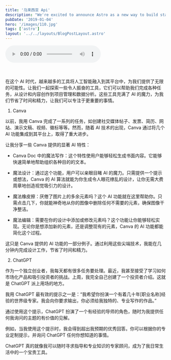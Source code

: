 ```yaml
---
title: '马来西亚 Api'
description: "We're excited to announce Astro as a new way to build static websites and deliver lightning-fast performance without sacrificing a modern developer experience."
pubDate: '2019-01-04'
hero: '/images/110.jpg'
tags: ['astro']
layout: '../../layouts/BlogPostLayout.astro'
---
```


<audio controls>
       <source src="/audio/audiotest.mp3" type="audio/mpeg">
  	Your browser does not support the audio element.
  </audio>

<br />  
<br />  
<br />

在这个 AI 时代，越来越多的工具将人工智能融入到其平台中，为我们提供了无限的可能性。让我们一起探索一些令人振奋的工具，它们可以帮助我们完成各种任务，从设计和内容创作到项目管理和数据分析。这些工具充满了 AI 的魔力，为我们节省了时间和精力，让我们可以专注于更重要的事情。

1. Canva

以前，我用 Canva 完成了一系列的任务，如创建社交媒体帖子、发票、简历、网站、演示文稿、视频、徽标等等。然而，随着 AI 技术的出现，Canva 通过将几个 AI 功能集成到其平台上，取得了重大进步。

让我分享一些 Canva 提供的显著 AI 特性：

- Canva Doc 中的魔法写作：这个特性使用户能够轻松生成书面内容。它能够快速简单地帮助组织各种目的的文本。

- 魔法设计：通过这个功能，用户可以亲眼目睹 AI 的魔力。只需提供一个提示或想法，Canva 的 AI 算法就能为你生成令人眼花缭乱的设计，让你无需大费周章地创造视觉吸引力的设计。

- 魔法橡皮擦：厌倦了图片上的多余元素吗？这个 AI 功能就在这里帮助你。只需点击几下，你就能神奇地从你的图像中删除任何不需要的元素，确保图像干净整洁。

- 魔法编辑：需要在你的设计中添加或修改元素吗？这个功能让你能够轻松实现。无论你是想添加新的元素，还是调整现有的元素，Canva 的 AI 功能都能简化这个过程。

这只是 Canva 提供的 AI 功能的一部分例子。通过利用这些尖端技术，我能在几分钟内完成设计工作，节省了时间和精力。

2. ChatGPT

作为一个独立创业者，我每天都有很多任务要处理。最近，我甚至接受了学习如何市场化产品和吸引投资者的挑战。上周，我完全自己创建了一个投资者介绍。这就是 ChatGPT 派上用场的地方。

我用 ChatGPT 最有效的提示之一是：“我希望你扮演一个有着几十年[职业名称]经验的世界级专家。我会向你要求输出，你必须给我独特的、专业写作的作品。”

通过使用这个提示，ChatGPT 扮演了一个有经验的导师的角色，随时为我提供任何我询问的主题的有价值的见解。

例如，当我使用这个提示时，我会得到超出我预期的优秀回答。你可以根据你的专业定制提示，并询问 ChatGPT 任何你想知道的事情。

ChatGPT 真的就像我可以随时寻求指导和专业知识的专家顾问，成为了我日常生活中的一个宝贵工具。
